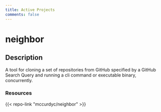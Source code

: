 ```yaml
---
title: Active Projects
comments: false
---
```


# neighbor

## Description

A tool for cloning a set of repositories from GitHub specified by a GitHub Search
Query and running a cli command or executable binary, concurrently.

### Resources

{{< repo-link "mccurdyc/neighbor" >}}
